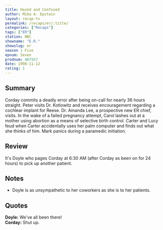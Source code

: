 ```yaml
---
title: Hazed and Confused
author: Mika A. Epstein
layout: recap-tv
permalink: /recaps/er/:title/
categories: ["Recaps"]
tags: ["ER"]
station: NBC
showname: "E.R."
showslug: er
season : Five  
epnum: Seven  
prodnum: 467557    
date: 1998-11-12  
rating: 1  
---
```


## Summary  

Corday commits a deadly error after being on-call for nearly 36 hours straight. Peter visits Dr. Kotlowitz and receives encouragement regarding a cochlear implant for Reese. Dr. Amanda Lee, a prospective new ER chief, visits. In the wake of a failed pregnancy attempt, Carol lashes out at a mother using abortion as a means of selective birth control. Carter and Lucy feud when Carter accidentally uses her palm computer and finds out what she thinks of him. Mark panics during a paramedic initiation.

## Review  

It's Doyle who pages Corday at 6:30 AM (after Corday as been on for 24 hours) to pick up another patient.

## Notes  

* Doyle is as unsympathetic to her coworkers as she is to her patients.

## Quotes  

**Doyle:** We've all been there!  
**Corday:** Shut up.
